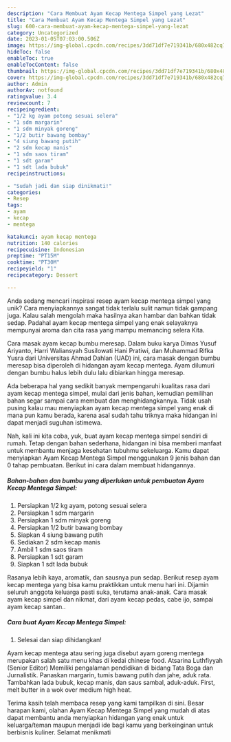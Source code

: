 ```yaml
---
description: "Cara Membuat Ayam Kecap Mentega Simpel yang Lezat"
title: "Cara Membuat Ayam Kecap Mentega Simpel yang Lezat"
slug: 600-cara-membuat-ayam-kecap-mentega-simpel-yang-lezat
category: Uncategorized
date: 2023-01-05T07:03:00.506Z
image: https://img-global.cpcdn.com/recipes/3dd71df7e719341b/680x482cq70/ayam-kecap-mentega-simpel-foto-resep-utama.jpg
hideToc: false
enableToc: true
enableTocContent: false
thumbnail: https://img-global.cpcdn.com/recipes/3dd71df7e719341b/680x482cq70/ayam-kecap-mentega-simpel-foto-resep-utama.jpg
cover: https://img-global.cpcdn.com/recipes/3dd71df7e719341b/680x482cq70/ayam-kecap-mentega-simpel-foto-resep-utama.jpg
author: Admin
authorAv: notfound
ratingvalue: 3.4
reviewcount: 7
recipeingredient:
- "1/2 kg ayam potong sesuai selera"
- "1 sdm margarin"
- "1 sdm minyak goreng"
- "1/2 butir bawang bombay"
- "4 siung bawang putih"
- "2 sdm kecap manis"
- "1 sdm saos tiram"
- "1 sdt garam"
- "1 sdt lada bubuk"
recipeinstructions:

- "Sudah jadi dan siap dinikmati!"
categories:
- Resep
tags:
- ayam
- kecap
- mentega

katakunci: ayam kecap mentega 
nutrition: 140 calories
recipecuisine: Indonesian
preptime: "PT15M"
cooktime: "PT30M"
recipeyield: "1"
recipecategory: Dessert

---
```





Anda sedang mencari inspirasi resep ayam kecap mentega simpel yang unik? Cara menyiapkannya sangat tidak terlalu sulit namun tidak gampang juga. Kalau salah mengolah maka hasilnya akan hambar dan bahkan tidak sedap. Padahal ayam kecap mentega simpel yang enak selayaknya mempunyai aroma dan cita rasa yang mampu memancing selera Kita.





Cara masak ayam kecap bumbu meresap. Dalam buku karya Dimas Yusuf Ariyanto, Harri Waliansyah Susilowati Hani Pratiwi, dan Muhammad Rifka Yusra dari Universitas Ahmad Dahlan (UAD) ini, cara masak dengan bumbu meresap bisa diperoleh di hidangan ayam kecap mentega. Ayam dilumuri dengan bumbu halus lebih dulu lalu dibiarkan hingga meresap.

Ada beberapa hal yang sedikit banyak mempengaruhi kualitas rasa dari ayam kecap mentega simpel, mulai dari jenis bahan, kemudian pemilihan bahan segar sampai cara membuat dan menghidangkannya. Tidak usah pusing kalau mau menyiapkan ayam kecap mentega simpel yang enak di mana pun kamu berada, karena asal sudah tahu triknya maka hidangan ini dapat menjadi suguhan istimewa.






Nah, kali ini kita coba, yuk, buat ayam kecap mentega simpel sendiri di rumah. Tetap dengan bahan sederhana, hidangan ini bisa memberi manfaat untuk membantu menjaga kesehatan tubuhmu sekeluarga. Kamu dapat menyiapkan Ayam Kecap Mentega Simpel menggunakan 9 jenis bahan dan 0 tahap pembuatan. Berikut ini cara dalam membuat hidangannya.

<!--inarticleads1-->

##### Bahan-bahan dan bumbu yang diperlukan untuk pembuatan Ayam Kecap Mentega Simpel:

1. Persiapkan 1/2 kg ayam, potong sesuai selera
1. Persiapkan 1 sdm margarin
1. Persiapkan 1 sdm minyak goreng
1. Persiapkan 1/2 butir bawang bombay
1. Siapkan 4 siung bawang putih
1. Sediakan 2 sdm kecap manis
1. Ambil 1 sdm saos tiram
1. Persiapkan 1 sdt garam
1. Siapkan 1 sdt lada bubuk


Rasanya lebih kaya, aromatik, dan sausnya pun sedap. Berikut resep ayam kecap mentega yang bisa kamu praktikkan untuk menu hari ini. Dijamin seluruh anggota keluarga pasti suka, terutama anak-anak. Cara masak ayam kecap simpel dan nikmat, dari ayam kecap pedas, cabe ijo, sampai ayam kecap santan.. 

<!--inarticleads2-->

##### Cara buat Ayam Kecap Mentega Simpel:


1. Selesai dan siap dihidangkan!

Ayam kecap mentega atau sering juga disebut ayam goreng mentega merupakan salah satu menu khas di kedai chinese food. Atsarina Luthfiyyah (Senior Editor) Memiliki pengalaman pendidikan di bidang Tata Boga dan Jurnalistik. Panaskan margarin, tumis bawang putih dan jahe, aduk rata. Tambahkan lada bubuk, kecap manis, dan saus sambal, aduk-aduk. First, melt butter in a wok over medium high heat. 

Terima kasih telah membaca resep yang kami tampilkan di sini. Besar harapan kami, olahan Ayam Kecap Mentega Simpel yang mudah di atas dapat membantu anda menyiapkan hidangan yang enak untuk keluarga/teman maupun menjadi ide bagi kamu yang berkeinginan untuk berbisnis kuliner. Selamat menikmati
